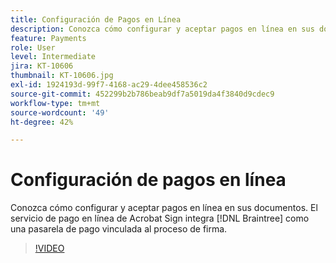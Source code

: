 ```yaml
---
title: Configuración de Pagos en Línea
description: Conozca cómo configurar y aceptar pagos en línea en sus documentos
feature: Payments
role: User
level: Intermediate
jira: KT-10606
thumbnail: KT-10606.jpg
exl-id: 1924193d-99f7-4168-ac29-4dee458536c2
source-git-commit: 452299b2b786beab9df7a5019da4f3840d9cdec9
workflow-type: tm+mt
source-wordcount: '49'
ht-degree: 42%

---
```


# Configuración de pagos en línea

Conozca cómo configurar y aceptar pagos en línea en sus documentos. El servicio de pago en línea de Acrobat Sign integra [!DNL Braintree] como una pasarela de pago vinculada al proceso de firma.

>[!VIDEO](https://video.tv.adobe.com/v/345753?quality=12&learn=on&hidetitle=true)
